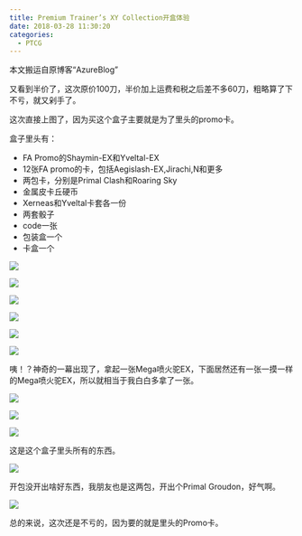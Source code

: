 ```yaml
---
title: Premium Trainer’s XY Collection开盒体验
date: 2018-03-28 11:30:20
categories:
  - PTCG
---
```

本文搬运自原博客“AzureBlog”

又看到半价了，这次原价100刀，半价加上运费和税之后差不多60刀，粗略算了下不亏，就又剁手了。

<!--more-->

这次直接上图了，因为买这个盒子主要就是为了里头的promo卡。

盒子里头有：
* FA Promo的Shaymin-EX和Yveltal-EX
* 12张FA promo的卡，包括Aegislash-EX,Jirachi,N和更多
* 两包卡，分别是Primal Clash和Roaring Sky
* 金属皮卡丘硬币
* Xerneas和Yveltal卡套各一份
* 两套骰子
* code一张
* 包装盒一个
* 卡盒一个

![](https://raw.githubusercontent.com/oscarcx123/hexo_resource/master/img/azureblog_ptcg_premium_xy_collection_1.jpg)

![](https://raw.githubusercontent.com/oscarcx123/hexo_resource/master/img/azureblog_ptcg_premium_xy_collection_2.jpg)

![](https://raw.githubusercontent.com/oscarcx123/hexo_resource/master/img/azureblog_ptcg_premium_xy_collection_3.jpg)

![](https://raw.githubusercontent.com/oscarcx123/hexo_resource/master/img/azureblog_ptcg_premium_xy_collection_4.jpg)

![](https://raw.githubusercontent.com/oscarcx123/hexo_resource/master/img/azureblog_ptcg_premium_xy_collection_5.jpg)

![](https://raw.githubusercontent.com/oscarcx123/hexo_resource/master/img/azureblog_ptcg_premium_xy_collection_6.jpg)

咦！？神奇的一幕出现了，拿起一张Mega喷火驼EX，下面居然还有一张一摸一样的Mega喷火驼EX，所以就相当于我白白多拿了一张。

![](https://raw.githubusercontent.com/oscarcx123/hexo_resource/master/img/azureblog_ptcg_premium_xy_collection_7.jpg)

![](https://raw.githubusercontent.com/oscarcx123/hexo_resource/master/img/azureblog_ptcg_premium_xy_collection_8.jpg)

![](https://raw.githubusercontent.com/oscarcx123/hexo_resource/master/img/azureblog_ptcg_premium_xy_collection_9.jpg)

这是这个盒子里头所有的东西。

![](https://raw.githubusercontent.com/oscarcx123/hexo_resource/master/img/azureblog_ptcg_premium_xy_collection_10.jpg)

开包没开出啥好东西，我朋友也是这两包，开出个Primal Groudon，好气啊。

![](https://raw.githubusercontent.com/oscarcx123/hexo_resource/master/img/azureblog_ptcg_premium_xy_collection_11.jpg)

总的来说，这次还是不亏的，因为要的就是里头的Promo卡。